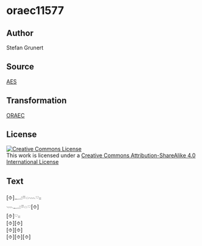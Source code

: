 # oraec11577

## Author

Stefan Grunert

## Source

[AES](https://github.com/simondschweitzer/aes)

## Transformation

[ORAEC](https://oraec.github.io/)

## License

<a rel="license" href="http://creativecommons.org/licenses/by-sa/4.0/"><img alt="Creative Commons License" style="border-width:0" src="https://i.creativecommons.org/l/by-sa/4.0/88x31.png" /></a><br />This work is licensed under a <a rel="license" href="http://creativecommons.org/licenses/by-sa/4.0/">Creative Commons Attribution-ShareAlike 4.0 International License</a>

## Text

[⯑]𓂝𓎼𓏏𓇠𓎺𓏤𓏤<br>
𓇠𓂝𓎼𓏏𓎺[⯑]<br>
[⯑]𓎺𓏤𓏤<br>
[⯑][⯑]<br>
[⯑][⯑]<br>
[⯑][⯑][⯑]<br>
